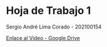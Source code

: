 # Hoja de Trabajo 1 

Sergio André Lima Corado - 202100154

[Enlace al Vídeo - Google Drive](https://drive.google.com/)